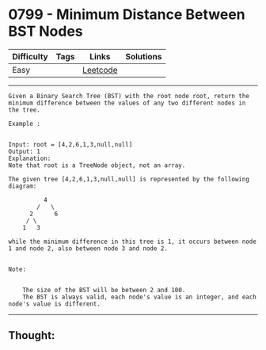 # 0799 - Minimum Distance Between BST Nodes

Difficulty  | Tags | Links | Solutions
----------- | ---- | ----- | -----
Easy |  | [Leetcode](https://leetcode.com/problems/minimum-distance-between-bst-nodes/description/) |


-----------

```
Given a Binary Search Tree (BST) with the root node root, return the minimum difference between the values of any two different nodes in the tree.

Example :


Input: root = [4,2,6,1,3,null,null]
Output: 1
Explanation:
Note that root is a TreeNode object, not an array.

The given tree [4,2,6,1,3,null,null] is represented by the following diagram:

          4
        /   \
      2      6
     / \    
    1   3  

while the minimum difference in this tree is 1, it occurs between node 1 and node 2, also between node 3 and node 2.


Note:


	The size of the BST will be between 2 and 100.
	The BST is always valid, each node's value is an integer, and each node's value is different.
```

-----------

## Thought:
